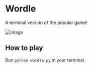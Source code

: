 # Wordle

A terminal version of the popular game!

![image](https://github.com/bansalaarav/Wordle/assets/73339570/3cf8c0e0-032a-4bef-9d8f-c61589736c42)

## How to play

Run `python wordle.py` in your terminal.
